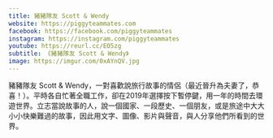 ```yaml
---
title: 豬豬隊友 Scott & Wendy
website: https://piggyteammates.com
facebook: https://facebook.com/piggyteammates
instagram: https://instagram.com/piggyteammates
youtube: https://reurl.cc/EO5zg
subtitle: 《豬豬隊友 Scott & Wendy》
image: https://imgur.com/0xAYnQV.jpg
---
```


豬豬隊友 Scott & Wendy，一對喜歡說旅行故事的情侶（最近晉升為夫妻了，恭喜！）。平時各自忙著全職工作，卻在2019年選擇按下暫停鍵，用一年的時間去環遊世界。立志當說故事的人，說一個國家、一段歷史、一個朋友，或是旅途中大大小小快樂難過的故事，因此用文字、圖像、影片與聲音，與人分享他們所看到的世界。